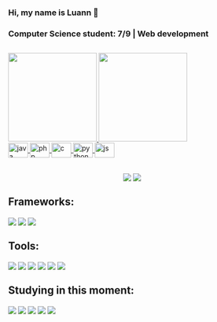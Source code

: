 ### Hi, my name is Luann 👋
### Computer Science student: 7/9 | Web development
## 
<div>
  <a href="https://github.com/LuoLuann">
  <img height="180em" src="https://github-readme-stats.vercel.app/api?username=LuoLuann&theme=github_dark&show_icons=true"/>
  <img height="180em" src="https://github-readme-stats.vercel.app/api/top-langs/?username=LuoLuann&theme=github_dark&layout=compact"/>  
</div>

 
<div style="inline-block">
  <img align="center" alt="java" height="30" width="40"  src="https://cdn.jsdelivr.net/gh/devicons/devicon/icons/java/java-original.svg"/>
   <img align="center" alt="php" height="30" width="40" src="https://cdn.jsdelivr.net/gh/devicons/devicon/icons/php/php-original.svg" />
  <img align="center" alt="c" height="30" width="40"  src="https://cdn.jsdelivr.net/gh/devicons/devicon/icons/c/c-original.svg" />
  <img align="center" alt="python" height="30" width="40" src="https://cdn.jsdelivr.net/gh/devicons/devicon/icons/python/python-original.svg" />
  <img align="center" alt="js" height="30" width="40" src="https://cdn.jsdelivr.net/gh/devicons/devicon/icons/javascript/javascript-original.svg" />       
</div>
  
##
<div style="inline-block" align="center">
  <a href="https://www.linkedin.com/in/luann-b-ferreira-131556267" target="_blank"><img align="center"  src="https://img.shields.io/badge/LinkedIn-0077B5?style=for-the-badge&logo=linkedin&logoColor=white" target="_blank"><a/>
  <a href="https://instagram.com/luo_nn" target="_blank"><img align="center"  src="https://img.shields.io/badge/Instagram-E4405F?style=for-the-badge&logo=instagram&logoColor=white" target="_blank"><a/>
</div>
  
 ## Frameworks:
<div style="inline-block">
    <img align="center"  src="https://img.shields.io/badge/Laravel-FF2D20?style=for-the-badge&logo=laravel&logoColor=white"/>
  <img align="center"  src="https://img.shields.io/badge/Spring-6DB33F?style=for-the-badge&logo=spring&logoColor=white"/>
   <img align="center"  src="https://img.shields.io/badge/Bootstrap-563D7C?style=for-the-badge&logo=bootstrap&logoColor=white"/>
</div>

## Tools:
<div style="inline-block">
    <img align="center"  src="https://img.shields.io/badge/HTML5-E34F26?style=for-the-badge&logo=html5&logoColor=white"/>
  <img align="center"  src="https://img.shields.io/badge/CSS3-1572B6?style=for-the-badge&logo=css3&logoColor=white"/>
   <img align="center"  src="https://img.shields.io/badge/PostgreSQL-316192?style=for-the-badge&logo=postgresql&logoColor=white"/>
  <img align="center"  src="https://img.shields.io/badge/PostgreSQL-316192?style=for-the-badge&logo=postgresql&logoColor=white"/>
  <img align="center"  src="https://img.shields.io/badge/Linux-FCC624?style=for-the-badge&logo=linux&logoColor=black"/>
  <img align="center"  src="https://img.shields.io/badge/GitHub-100000?style=for-the-badge&logo=github&logoColor=white"/>
</div>  
  
## Studying in this moment:
<div style="inline-block">
    <img align="center"  src="https://img.shields.io/badge/JavaScript-323330?style=for-the-badge&logo=javascript&logoColor=F7DF1E"/>
  <img align="center"  src="https://img.shields.io/badge/React-20232A?style=for-the-badge&logo=react&logoColor=61DAFB"/>
  <img align="center"  src="https://img.shields.io/badge/Ruby-CC342D?style=for-the-badge&logo=ruby&logoColor=white"/>
  <img align="center"  src="https://img.shields.io/badge/Ruby_on_Rails-CC0000?style=for-the-badge&logo=ruby-on-rails&logoColor=white"/>
  <img align="center"  src="https://img.shields.io/badge/Arch_Linux-1793D1?style=for-the-badge&logo=arch-linux&logoColor=white"/>
  
</div>
  

